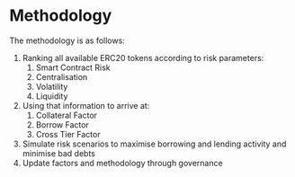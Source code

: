# Methodology

The methodology is as follows:  


1. Ranking all available ERC20 tokens according to risk parameters:
   1. Smart Contract Risk
   2. Centralisation
   3. Volatility
   4. Liquidity
2. Using that information to arrive at:
   1. Collateral Factor
   2. Borrow Factor
   3. Cross Tier Factor 
3. Simulate risk scenarios to maximise borrowing and lending activity and minimise bad debts
4. Update factors and methodology through governance

